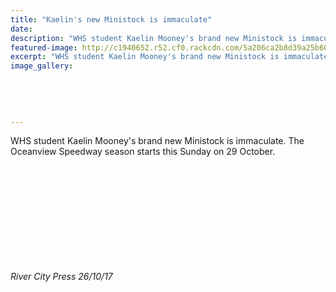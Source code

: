 ```yaml
---
title: "Kaelin's new Ministock is immaculate"
date: 
description: "WHS student Kaelin Mooney's brand new Ministock is immaculate. The Oceanview Speedway season starts this Sunday..."
featured-image: http://c1940652.r52.cf0.rackcdn.com/5a206ca2b8d39a25b6000c34/Kaelin-Mooneys-smaller-new-ministock.jpg
excerpt: "WHS student Kaelin Mooney's brand new Ministock is immaculate. The Oceanview Speedway season starts this Sunday on 29 October."
image_gallery:
    
    
    
    
    
---
```


<p><span>WHS student Kaelin Mooney's brand new Ministock is immaculate.&nbsp;The Oceanview Speedway season starts this Sunday on 29 October.</span></p>
<p><span><br /></span></p>
<p><span><br /></span></p>
<p><span><br /></span></p>
<p><span><br /></span></p>
<p><span><br /></span></p>
<p><span><img src=http://c1940652.r52.cf0.rackcdn.com/5a1f7749b8d39a25b6000baa/Kaelin-Mooneys-new-ministock.jpg alt="" /></span></p>
<p><em><span>River City Press 26/10/17</span></em></p>

